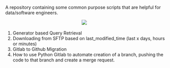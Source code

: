 A repository containing some common purpose scripts that are helpful for data/software engineers.

<p align="center">
  <a href="#"><img src="https://forthebadge.com/images/badges/made-with-python.svg" /></a>&nbsp;&nbsp;
</p>

1. Generator based Query Retrieval
2. Downloading from SFTP based on last_modified_time (last x days, hours or minutes)
3. Gitlab to Github Migration
4. How to use Python Gitlab to automate creation of a branch, pushing the code to that branch and create a merge request.
